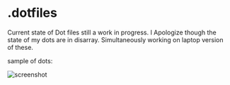 # .dotfiles

Current state of Dot files still a work in progress. I Apologize though the state of my dots are in disarray. 
Simultaneously working on laptop version of these.

sample of dots: 

![screenshot](https://github.com/BranchManager/.dotfiles/blob/ArchBranch/Pictures/screenshot2022_9_22.png)
